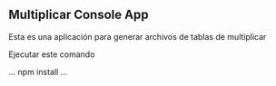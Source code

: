

## Multiplicar Console App

Esta es una aplicación para generar archivos de tablas de 
multiplicar

Ejecutar este comando

...
npm install
...